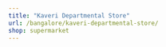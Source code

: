 ```yaml
---
title: "Kaveri Departmental Store"
url: /bangalore/kaveri-departmental-store/
shop: supermarket
---
```

